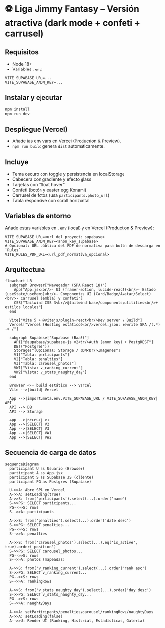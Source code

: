 
# ⚽ Liga Jimmy Fantasy – Versión atractiva (dark mode + confeti + carrusel)

## Requisitos
- Node 18+
- Variables `.env`:
```
VITE_SUPABASE_URL=...
VITE_SUPABASE_ANON_KEY=...
```

## Instalar y ejecutar
```bash
npm install
npm run dev
```

## Despliegue (Vercel)
- Añade las env vars en Vercel (Production & Preview).
- `npm run build` genera `dist` automáticamente.

## Incluye
- Tema oscuro con toggle y persistencia en localStorage
- Cabecera con gradiente y efecto glass
- Tarjetas con “float hover”
- Confeti (botón y easter egg Konami)
- Carrusel de fotos (usa `participants.photo_url`)
- Tabla responsive con scroll horizontal

## Variables de entorno
Añade estas variables en `.env` (local) y en Vercel (Production & Preview):

```env
VITE_SUPABASE_URL=<url_del_proyecto_supabase>
VITE_SUPABASE_ANON_KEY=<anon_key_supabase>
# Opcional: URL pública del PDF de normativa para botón de descarga en `Rules`
VITE_RULES_PDF_URL=<url_pdf_normativa_opcional>
```

## Arquitectura
```mermaid
flowchart LR
  subgraph Browser["Navegador (SPA React 18)"]
    App["App.jsx<br/>- UI (framer-motion, lucide-react)<br/>- Estado (useState/useMemo)<br/>- Componentes UI (Card/Badge/Avatar/Select)<br/>- Carrusel (embla) y confeti"]
    CSS["Tailwind CSS 3<br/>@tailwind base/components/utilities<br/>+ estilos locales"]
  end

  Vite["Vite 5 + @vitejs/plugin-react<br/>Dev server / Build"]
  Vercel["Vercel (Hosting estático)<br/>vercel.json: rewrite SPA /(.*) -> /"]

  subgraph Supabase["Supabase (BaaS)"]
    API["@supabase/supabase-js v2<br/>Auth (anon key) + PostgREST"]
    DB(("Postgres"))
    Storage["(Opcional) Storage / CDN<br/>Imágenes"]
    V1["Tabla: participants"]
    V2["Tabla: penalties"]
    V3["Tabla: carousel_photos"]
    VW1["Vista: v_ranking_current"]
    VW2["Vista: v_stats_naughty_day"]
  end

  Browser <-- build estático --> Vercel
  Vite -->|build| Vercel

  App -->|import.meta.env.VITE_SUPABASE_URL / VITE_SUPABASE_ANON_KEY| API
  API --> DB
  API --> Storage

  App -->|SELECT| V1
  App -->|SELECT| V2
  App -->|SELECT| V3
  App -->|SELECT| VW1
  App -->|SELECT| VW2
```

## Secuencia de carga de datos
```mermaid
sequenceDiagram
  participant U as Usuario (Browser)
  participant A as App.jsx
  participant S as Supabase JS (cliente)
  participant PG as Postgres (Supabase)

  U->>A: Abre SPA en Vercel
  A->>A: setLoading(true)
  A->>S: from('participants').select(...).order('name')
  S->>PG: SELECT participants...
  PG-->>S: rows
  S-->>A: participants

  A->>S: from('penalties').select(...).order('date desc')
  S->>PG: SELECT penalties...
  PG-->>S: rows
  S-->>A: penalties

  A->>S: from('carousel_photos').select(...).eq('is_active', true).order('position')
  S->>PG: SELECT carousel_photos...
  PG-->>S: rows
  S-->>A: photos (mapeadas)

  A->>S: from('v_ranking_current').select(...).order('rank asc')
  S->>PG: SELECT v_ranking_current...
  PG-->>S: rows
  S-->>A: rankingRows

  A->>S: from('v_stats_naughty_day').select(...).order('day desc')
  S->>PG: SELECT v_stats_naughty_day...
  PG-->>S: rows
  S-->>A: naughtyDays

  A->>A: setParticipants/penalties/carousel/rankingRows/naughtyDays
  A->>A: setLoading(false)
  A-->>U: Render UI (Ranking, Historial, Estadísticas, Galería)
```
